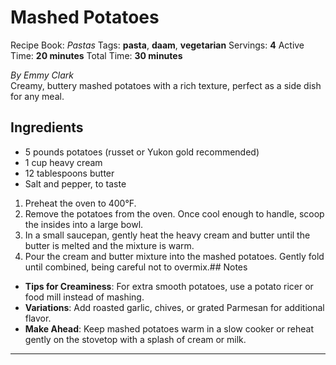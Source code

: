 # Mashed Potatoes

Recipe Book: *Pastas*
Tags: **pasta**, **daam**, **vegetarian**
Servings: **4**
Active Time: **20 minutes**
Total Time: **30 minutes**


_By Emmy Clark_  
Creamy, buttery mashed potatoes with a rich texture, perfect as a side dish for any meal.

## Ingredients
- 5 pounds potatoes (russet or Yukon gold recommended)
- 1 cup heavy cream
- 12 tablespoons butter
- Salt and pepper, to taste

1. Preheat the oven to 400°F.
2. Remove the potatoes from the oven. Once cool enough to handle, scoop the insides into a large bowl.
3. In a small saucepan, gently heat the heavy cream and butter until the butter is melted and the mixture is warm.
4. Pour the cream and butter mixture into the mashed potatoes. Gently fold until combined, being careful not to overmix.## Notes
- **Tips for Creaminess**: For extra smooth potatoes, use a potato ricer or food mill instead of mashing.
- **Variations**: Add roasted garlic, chives, or grated Parmesan for additional flavor.
- **Make Ahead**: Keep mashed potatoes warm in a slow cooker or reheat gently on the stovetop with a splash of cream or milk.

---